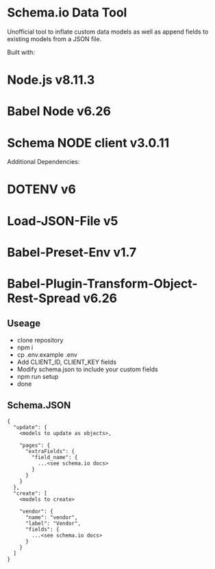 # Schema.io Data Tool

Unofficial tool to inflate custom data models as well as append fields to existing models from a JSON file.

Built with:
# Node.js v8.11.3
# Babel Node v6.26
# Schema NODE client v3.0.11

Additional Dependencies:
# DOTENV v6
# Load-JSON-File v5
# Babel-Preset-Env v1.7
# Babel-Plugin-Transform-Object-Rest-Spread v6.26

## Useage

* clone repository
* npm i
* cp .env.example .env
* Add CLIENT_ID, CLIENT_KEY fields
* Modify schema.json to include your custom fields
* npm run setup
* done

## Schema.JSON

```
{
  "update": {
    <models to update as objects>,

    "pages": {
      "extraFields": {
        "field_name": {
          ...<see schema.io docs>
        }
      }
    }
  },
  "create": [
    <models to create>

    "vendor": {
      "name": "vendor",
      "label": "Vendor",
      "fields": {
        ...<see schema.io docs>
      }
    }
  ]
}
```
